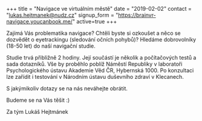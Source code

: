 +++
title = "Navigace ve virtuálním městě"
date =  "2019-02-02"
contact = "lukas.hejtmanek@nudz.cz"
signup_form = "https://brainvr-navigace.youcanbook.me/"
active=true
+++

Zajímá Vás problematika navigace? Chtěli byste si ozkoušet a něco se dozvědět o eyetrackingu (sledování očních pohybů)? Hledáme dobrovolníky (18-50 let) do naší navigační studie. 

Studie trvá přibližně 2 hodiny. Její součástí je několik a počítačových testů a sada dotazníků. Vše by proběhlo poblíž Náměstí Republiky v laboratoři Psychologického ústavu Akademie Věd ČR, Hybernská 1000. Po konzultaci lze zařídit i testování v Národním ústavu duševního zdraví v Klecanech. 

S jakýmikoliv dotazy se na nás neváhejte obrátit. 

Budeme se na Vás těšit :)

Za tým
Lukáš Hejtmánek

